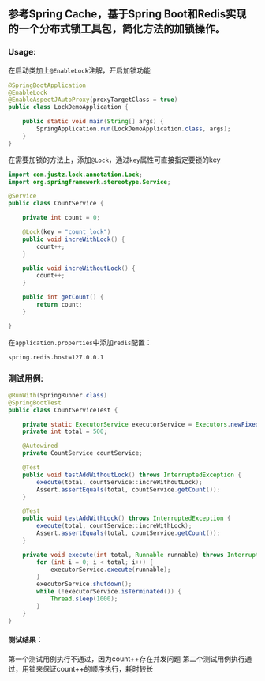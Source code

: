 ## 参考Spring Cache，基于Spring Boot和Redis实现的一个分布式锁工具包，简化方法的加锁操作。

### Usage:

在启动类加上`@EnableLock`注解，开启加锁功能

```java
@SpringBootApplication
@EnableLock
@EnableAspectJAutoProxy(proxyTargetClass = true)
public class LockDemoApplication {

    public static void main(String[] args) {
        SpringApplication.run(LockDemoApplication.class, args);
    }
}
```

在需要加锁的方法上，添加`@Lock`，通过`key`属性可直接指定要锁的key

```java
import com.justz.lock.annotation.Lock;
import org.springframework.stereotype.Service;

@Service
public class CountService {

    private int count = 0;

    @Lock(key = "count_lock")
    public void increWithLock() {
        count++;
    }

    public void increWithoutLock() {
        count++;
    }

    public int getCount() {
        return count;
    }

}
```

在`application.properties`中添加`redis`配置：
```
spring.redis.host=127.0.0.1
```

### 测试用例:

```java
@RunWith(SpringRunner.class)
@SpringBootTest
public class CountServiceTest {

    private static ExecutorService executorService = Executors.newFixedThreadPool(5);
    private int total = 500;

    @Autowired
    private CountService countService;

    @Test
    public void testAddWithoutLock() throws InterruptedException {
        execute(total, countService::increWithoutLock);
        Assert.assertEquals(total, countService.getCount());
    }

    @Test
    public void testAddWithLock() throws InterruptedException {
        execute(total, countService::increWithLock);
        Assert.assertEquals(total, countService.getCount());
    }

    private void execute(int total, Runnable runnable) throws InterruptedException {
        for (int i = 0; i < total; i++) {
            executorService.execute(runnable);
        }
        executorService.shutdown();
        while (!executorService.isTerminated()) {
            Thread.sleep(1000);
        }
    }
}
```

#### 测试结果：
第一个测试用例执行不通过，因为count++存在并发问题
第二个测试用例执行通过，用锁来保证count++的顺序执行，耗时较长

